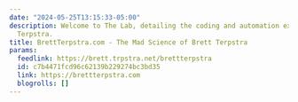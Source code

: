 ```yaml
---
date: "2024-05-25T13:15:33-05:00"
description: Welcome to The Lab, detailing the coding and automation exploits of Brett
  Terpstra.
title: BrettTerpstra.com - The Mad Science of Brett Terpstra
params:
  feedlink: https://brett.trpstra.net/brettterpstra
  id: c7b4471fcd96c62139b229274bc3bd35
  link: https://brettterpstra.com
  blogrolls: []
---
```

